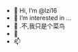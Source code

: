 - 👋 Hi, I’m @lzi16
- 👀 I’m interested in ...
- 🌱 .不,我只是个菜鸟
- 💞️ 
- 📫 

<!---
lzi16/lzi16 is a ✨ special ✨ repository because its `README.md` (this file) appears on your GitHub profile.
You can click the Preview link to take a look at your changes.
--->

